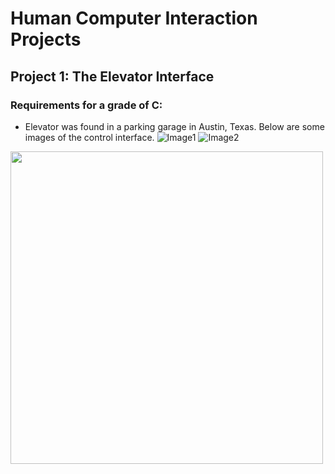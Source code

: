 # Human Computer Interaction Projects
## Project 1: The Elevator Interface

### Requirements for a grade of C:
- Elevator was found in a parking garage in Austin, Texas. Below are some images of the control interface.
![Image1](https://user-images.githubusercontent.com/88754586/192710438-092a0d5e-fa06-4ca2-bd80-9a50857be504.jpeg)
![Image2](https://user-images.githubusercontent.com/88754586/192710443-014226ec-3761-439a-8135-ec1ee2a77f63.jpeg)

<img src="https://user-images.githubusercontent.com/88754586/192710438-092a0d5e-fa06-4ca2-bd80-9a50857be504.jpeg" width="500">
